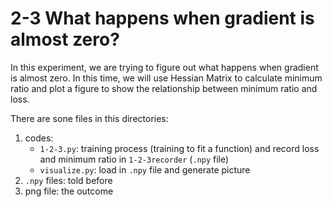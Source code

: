 # 2-3 What happens when gradient is almost zero?

In this experiment, we are trying to figure out what happens when gradient is almost zero. In this time, we will use Hessian Matrix to calculate minimum ratio and plot a figure to show the relationship between minimum ratio and loss.

There are sone files in this directories:
1. codes:
	- `1-2-3.py`: training process (training to fit a function) and record loss and minimum ratio in `1-2-3recorder` (`.npy` file)
	- `visualize.py`: load in `.npy` file and generate picture
2. `.npy` files: told before
2. png file: the outcome
